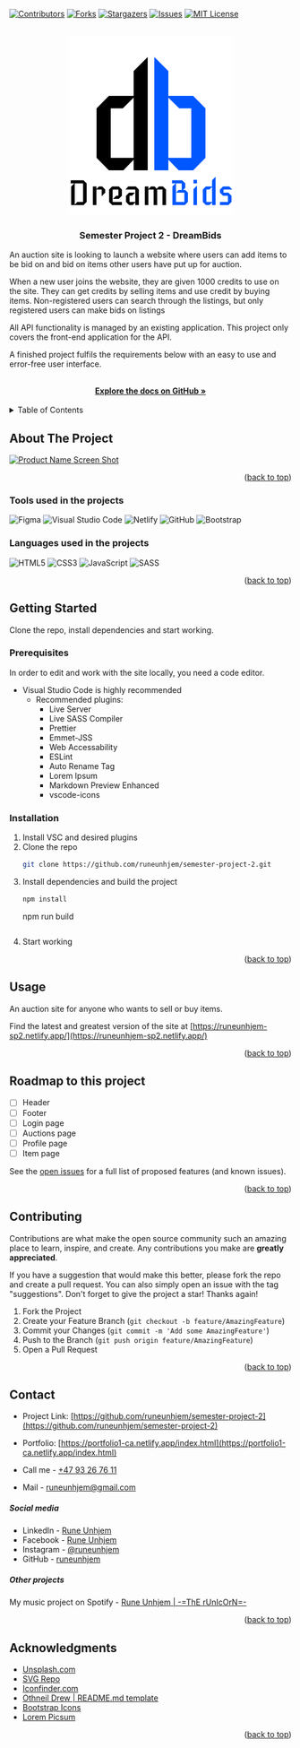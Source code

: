 <a name="readme-top"></a>

<!-- PROJECT SHIELDS -->
<!--
*** I'm using markdown "reference style" links for readability.
*** Reference links are enclosed in brackets [ ] instead of parentheses ( ).
*** See the bottom of this document for the declaration of the reference variables
*** for contributors-url, forks-url, etc. This is an optional, concise syntax you may use.
*** https://www.markdownguide.org/basic-syntax/#reference-style-links
-->

[![Contributors][contributors-shield]][contributors-url]
[![Forks][forks-shield]][forks-url]
[![Stargazers][stars-shield]][stars-url]
[![Issues][issues-shield]][issues-url]
[![MIT License][license-shield]][license-url]

<!-- PROJECT LOGO -->
<br />
<div align="center">
  <a href="https://github.com/runeunhjem/semester-project-2">
    <img src="images/db-logo.svg" alt="DreamBids Logo">
  </a>

  <h3 align="center">Semester Project 2 - DreamBids</h3>

  <p align="left">
  An auction site is looking to launch a website where users can add items to be bid on and bid on items other users have put up for auction.
  </p>
  <p align="left">
  When a new user joins the website, they are given 1000 credits to use on the site. They can get credits by selling items and use credit by buying items. Non-registered users can search through the listings, but only registered users can make bids on listings</p>

  <p align="left">All API functionality is managed by an existing application. This project only covers the front-end application for the API.</p>

  <p align="left">A finished project fulfils the requirements below with an easy to use and error-free user interface.</p>
    <br />
    <a href="https://github.com/runeunhjem/semester-project-2"><strong>Explore the docs on GitHub »</strong></a>
    <br />
    <br />

</div>

<!-- TABLE OF CONTENTS -->
<details>
  <summary>Table of Contents</summary>
  <ol>
    <li>
      <a href="#about-the-project">Screenshot of the Project</a>
      <ul>
        <li><a href="#built-with">Tools used on the projects</a></li>
      </ul>
    </li>
    <li>
      <a href="#getting-started">Getting Started</a>
      <ul>
        <li><a href="#prerequisites">Prerequisites</a></li>
        <li><a href="#installation">Installation</a></li>
      </ul>
    </li>
    <li><a href="#usage">Usage</a></li>
    <li><a href="#roadmap">Roadmap</a></li>
    <li><a href="#contributing">Contributing</a></li>
    <li><a href="#license">License</a></li>
    <li><a href="#contact">Contact</a></li>
    <li><a href="#acknowledgments">Acknowledgments</a></li>
  </ol>
</details>

<!-- ABOUT THE PROJECT -->

## About The Project

[![Product Name Screen Shot][product-screenshot]](https://runeunhjem-sp2.netlify.app/)

<p align="right">(<a href="#readme-top">back to top</a>)</p>

### Tools used in the projects

![Figma](https://img.shields.io/badge/figma-%23F24E1E.svg?style=for-the-badge&logo=figma&logoColor=white) ![Visual Studio Code](https://img.shields.io/badge/Visual%20Studio%20Code-0078d7.svg?style=for-the-badge&logo=visual-studio-code&logoColor=white) ![Netlify](https://img.shields.io/badge/netlify-%23000000.svg?style=for-the-badge&logo=netlify&logoColor=#00C7B7) ![GitHub](https://img.shields.io/badge/github-%23121011.svg?style=for-the-badge&logo=github&logoColor=white) ![Bootstrap](https://img.shields.io/badge/bootstrap-%23F24E1E.svg?style=for-the-badge&logo=bootstrap&logoColor=white)

### Languages used in the projects

![HTML5](https://img.shields.io/badge/html5-%23E34F26.svg?style=for-the-badge&logo=html5&logoColor=white) ![CSS3](https://img.shields.io/badge/css3-%231572B6.svg?style=for-the-badge&logo=css3&logoColor=white) ![JavaScript](https://img.shields.io/badge/javascript-%23323330.svg?style=for-the-badge&logo=javascript&logoColor=%23F7DF1E) ![SASS](https://img.shields.io/badge/SASS-hotpink.svg?style=for-the-badge&logo=SASS&logoColor=white)

<p align="right">(<a href="#readme-top">back to top</a>)</p>

<!-- GETTING STARTED -->

## Getting Started

Clone the repo, install dependencies and start working.

### Prerequisites

In order to edit and work with the site locally, you need a code editor.

- Visual Studio Code is highly recommended
  - Recommended plugins:
    - Live Server
    - Live SASS Compiler
    - Prettier
    - Emmet-JSS
    - Web Accessability
    - ESLint
    - Auto Rename Tag
    - Lorem Ipsum
    - Markdown Preview Enhanced
    - vscode-icons

### Installation

1. Install VSC and desired plugins
2. Clone the repo
   ```sh
   git clone https://github.com/runeunhjem/semester-project-2.git
   ```
3. Install dependencies and build the project
   ```sh
   npm install
   ```
   npm run build
   ```
4. Start working

<p align="right">(<a href="#readme-top">back to top</a>)</p>

<!-- USAGE EXAMPLES -->

## Usage

An auction site for anyone who wants to sell or buy items.

Find the latest and greatest version of the site at [https://runeunhjem-sp2.netlify.app/](https://runeunhjem-sp2.netlify.app/)

<p align="right">(<a href="#readme-top">back to top</a>)</p>

<!-- ROADMAP -->

## Roadmap to this project

- [ ] Header
- [ ] Footer
- [ ] Login page
- [ ] Auctions page
- [ ] Profile page
- [ ] Item page

See the [open issues](https://github.com/runeunhjem/semester-project-2/issues) for a full list of proposed features (and known issues).

<p align="right">(<a href="#readme-top">back to top</a>)</p>

<!-- CONTRIBUTING -->

## Contributing

Contributions are what make the open source community such an amazing place to learn, inspire, and create. Any contributions you make are **greatly appreciated**.

If you have a suggestion that would make this better, please fork the repo and create a pull request. You can also simply open an issue with the tag "suggestions".
Don't forget to give the project a star! Thanks again!

1. Fork the Project
2. Create your Feature Branch (`git checkout -b feature/AmazingFeature`)
3. Commit your Changes (`git commit -m 'Add some AmazingFeature'`)
4. Push to the Branch (`git push origin feature/AmazingFeature`)
5. Open a Pull Request

<p align="right">(<a href="#readme-top">back to top</a>)</p>

<!-- CONTACT -->

## Contact

- Project Link: [https://github.com/runeunhjem/semester-project-2](https://github.com/runeunhjem/semester-project-2)
- Portfolio: [https://portfolio1-ca.netlify.app/index.html](https://portfolio1-ca.netlify.app/index.html)

- Call me - [+47 93 26 76 11](tel:+4793267611)
- Mail - runeunhjem@gmail.com

##### Social media

- LinkedIn - [Rune Unhjem](https://www.linkedin.com/in/runeunhjem/)
- Facebook - [Rune Unhjem](https://www.facebook.com/runeunhjem/)
- Instagram - [@runeunhjem](https://www.instagram.com/runeunhjem/)
- GitHub - [runeunhjem](https://github.com/runeunhjem)

##### Other projects

My music project on Spotify - [Rune Unhjem | -=ThE rUnIcOrN=-](https://open.spotify.com/user/1116127880?si=8e9e9e8f3b5c4e9d)

<p align="right">(<a href="#readme-top">back to top</a>)</p>

<!-- ACKNOWLEDGMENTS -->

## Acknowledgments

- [Unsplash.com](https://unsplash.com/)
- [SVG Repo](svgrepo.com)
- [Iconfinder.com](https://www.iconfinder.com/)
- [Othneil Drew | README.md template](https://github.com/othneildrew)
- [Bootstrap Icons](https://icons.getbootstrap.com/)
- [Lorem Picsum](https://picsum.photos/)

<p align="right">(<a href="#readme-top">back to top</a>)</p>

<!-- MARKDOWN LINKS & IMAGES -->
<!-- https://www.markdownguide.org/basic-syntax/#reference-style-links -->

[contributors-shield]: https://img.shields.io/github/contributors/runeunhjem/semester-project-2.svg
[contributors-url]: https://github.com/runeunhjem/semester-project-2/graphs/contributors
[forks-shield]: https://img.shields.io/github/forks/runeunhjem/semester-project-2
[forks-url]: https://github.com/runeunhjem/semester-project-2/network/members
[stars-shield]: https://img.shields.io/github/stars/runeunhjem/semester-project-2
[stars-url]: https://github.com/runeunhjem/semester-project-2/stargazers
[issues-shield]: https://img.shields.io/github/issues/runeunhjem/semester-project-2
[issues-url]: https://github.com/runeunhjem/semester-project-2/issues
[license-shield]: https://img.shields.io/github/license/runeunhjem/semester-project-2
[license-url]: https://github.com/runeunhjem/semester-project-2/blob/master/LICENSE.txt
[linkedin-shield]: https://img.shields.io/badge/-LinkedIn-black.svg?style=for-the-badge&logo=linkedin&colorB=555
[linkedin-url]: https://linkedin.com/in/runeunhjem
[product-screenshot]: ./images/dreambids-home.png
